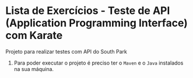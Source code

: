 # Lista de Exercícios - Teste de API (Application Programming Interface) com Karate

Projeto para realizar testes com API do South Park

01. Para poder executar o projeto é preciso ter o <code>Maven</code> e o <code>Java</code> instalados na sua máquina.

